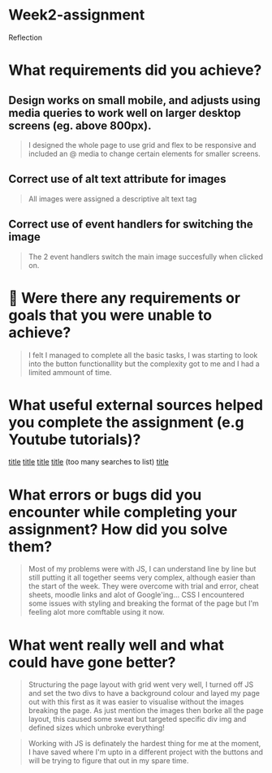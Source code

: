 # Week2-assignment

Reflection

# What requirements did you achieve?

## Design works on small mobile, and adjusts using media queries to work well on larger desktop screens (eg. above 800px).

> I designed the whole page to use grid and flex to be responsive and included an @ media to change certain elements for smaller screens.

## Correct use of alt text attribute for images

> All images were assigned a descriptive alt text tag

## Correct use of event handlers for switching the image

> The 2 event handlers switch the main image succesfully when clicked on.

# 🎯 Were there any requirements or goals that you were unable to achieve?

> I felt I managed to complete all the basic tasks, I was starting to look into the button functionallity but the complexity got to me and I had a limited ammount of time.

# What useful external sources helped you complete the assignment (e.g Youtube tutorials)?

[title](https://cssgridgenerator.io/)
[title](https://grid.layoutit.com/)
[title](https://getbootstrap.com/docs/4.0/layout/grid/)
[title](https://google.com/) (too many searches to list)
[title](https://www.w3schools.com/js/js_events.asp)

# What errors or bugs did you encounter while completing your assignment? How did you solve them?

> Most of my problems were with JS, I can understand line by line but still putting it all together seems very complex, although easier than the start of the week. They were overcome with trial and error, cheat sheets, moodle links and alot of Google'ing... CSS I encountered some issues with styling and breaking the format of the page but I'm feeling alot more comftable using it now.

# What went really well and what could have gone better?

> Structuring the page layout with grid went very well, I turned off JS and set the two divs to have a background colour and layed my page out with this first as it was easier to visualise without the images breaking the page. As just mention the images then borke all the page layout, this caused some sweat but targeted specific div img and defined sizes which unbroke everything!

> Working with JS is definately the hardest thing for me at the moment, I have saved where I'm upto in a different project with the buttons and will be trying to figure that out in my spare time.
